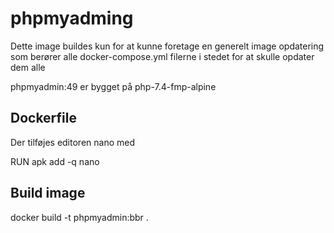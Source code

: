 # phpmyadming

Dette image buildes kun for at kunne foretage en generelt image opdatering som berører alle docker-compose.yml filerne i stedet for at skulle opdater dem alle

phpmyadmin:49 er bygget på php-7.4-fmp-alpine

## Dockerfile

Der tilføjes editoren nano med

RUN apk add -q nano

## Build image

docker build -t phpmyadmin:bbr .
